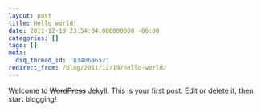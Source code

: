 ```yaml
---
layout: post
title: Hello world!
date: 2011-12-19 23:54:04.000000000 -06:00
categories: []
tags: []
meta:
  dsq_thread_id: '834069652'
redirect_from: /blog/2011/12/19/hello-world/
---
```


Welcome to <strike>WordPress</strike> Jekyll. This is your first post. Edit or delete it, then start blogging!
